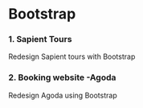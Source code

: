 # Bootstrap

### 1. Sapient Tours
Redesign Sapient tours with Bootstrap


### 2. Booking website -Agoda
Redesign Agoda using Bootstrap

